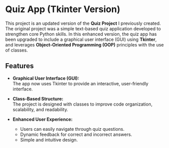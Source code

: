 # Quiz App (Tkinter Version)

This project is an updated version of the **Quiz Project** I previously created. The original project was a simple text-based quiz application developed to strengthen core Python skills. In this enhanced version, the quiz app has been upgraded to include a graphical user interface (GUI) using **Tkinter**, and leverages **Object-Oriented Programming (OOP)** principles with the use of classes.

## Features

- **Graphical User Interface (GUI):**  
  The app now uses Tkinter to provide an interactive, user-friendly interface.
  
- **Class-Based Structure:**  
  The project is designed with classes to improve code organization, scalability, and readability.

- **Enhanced User Experience:**  
  - Users can easily navigate through quiz questions.
  - Dynamic feedback for correct and incorrect answers.
  - Simple and intuitive design.

